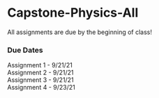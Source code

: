 # Capstone-Physics-All

All assignments are due by the beginning of class!

### Due Dates
Assignment 1 - 9/21/21 \
Assignment 2 - 9/21/21 \
Assignment 3 - 9/21/21 \
Assignment 4 - 9/23/21 
